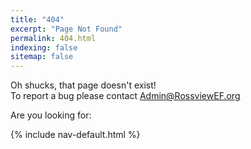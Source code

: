 ```yaml
---
title: "404"
excerpt: "Page Not Found"
permalink: 404.html
indexing: false
sitemap: false
---
```


Oh shucks, that page doesn't exist!  
To report a bug please contact Admin@RossviewEF.org  

Are you looking for:

{% include nav-default.html %}
